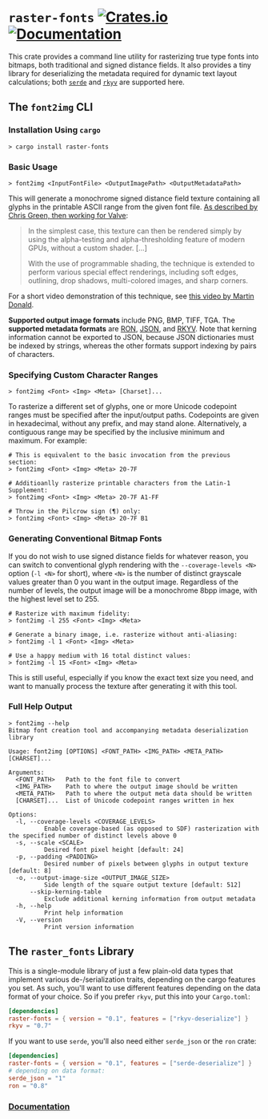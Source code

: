 # `raster-fonts` [![Crates.io][crates-img]][crates] [![Documentation][docs-img]][docs]

[crates-img]: https://img.shields.io/crates/v/raster-fonts.svg
[crates]:     https://crates.io/crates/raster-fonts
[docs-img]:   https://docs.rs/raster-fonts/badge.svg
[docs]:       https://docs.rs/raster-fonts

This crate provides a command line utility for rasterizing true type fonts into bitmaps,
both traditional and signed distance fields. It also provides a tiny library for deserializing
the metadata required for dynamic text layout calculations; both [`serde`][serde] and
[`rkyv`][rkyv] are supported here.

[serde]: https://crates.io/crates/serde
[rkyv]:  https://crates.io/crates/rkyv

## The `font2img` CLI

### Installation Using `cargo`

```
> cargo install raster-fonts
```

### Basic Usage

```
> font2img <InputFontFile> <OutputImagePath> <OutputMetadataPath>
```

This will generate a monochrome signed distance field texture containing all glyphs in the printable
ASCII range from the given font file. [As described by Chris Green, then working for Valve](valve-paper):

[valve-paper]: https://steamcdn-a.akamaihd.net/apps/valve/2007/SIGGRAPH2007_AlphaTestedMagnification.pdf

> In the simplest case, this texture can then be rendered simply by using the alpha-testing and
> alpha-thresholding feature of modern GPUs, without a custom shader. [...]
> 
> With the use of programmable shading, the technique is extended to perform various special effect
> renderings, including soft edges, outlining, drop shadows, multi-colored images, and sharp corners.

For a short video demonstration of this technique, see [this video by Martin Donald][mdonald-demo].

[mdonald-demo]: https://www.youtube.com/watch?v=1b5hIMqz_wM

**Supported output image formats** include PNG, BMP, TIFF, TGA. The **supported metadata formats**
are [RON][ron], [JSON][json], and [RKYV][rkyv]. Note that kerning information cannot be exported to
JSON, because JSON dictionaries must be indexed by strings, whereas the other formats support indexing
by pairs of characters.

[ron]:  https://crates.io/crates/ron
[json]: https://crates.io/crates/serde_json
[rkyv]: https://crates.io/crates/rkyv

### Specifying Custom Character Ranges

```
> font2img <Font> <Img> <Meta> [Charset]...
```

To rasterize a different set of glyphs, one or more Unicode codepoint ranges must be specified after the
input/output paths. Codepoints are given in hexadecimal, without any prefix, and may stand alone.
Alternatively, a contiguous range may be specified by the inclusive minimum and maximum. For example:

```
# This is equivalent to the basic invocation from the previous section:
> font2img <Font> <Img> <Meta> 20-7F

# Additioanlly rasterize printable characters from the Latin-1 Supplement:
> font2img <Font> <Img> <Meta> 20-7F A1-FF

# Throw in the Pilcrow sign (¶) only:
> font2img <Font> <Img> <Meta> 20-7F B1
```

### Generating Conventional Bitmap Fonts

If you do not wish to use signed distance fields for whatever reason, you can switch to conventional
glyph rendering with the `--coverage-levels <N>` option (`-l <N>` for short), where `<N>` is the number
of distinct grayscale values greater than 0 you want in the output image. Regardless of the number of
levels, the output image will be a monochrome 8bpp image, with the highest level set to 255.

```
# Rasterize with maximum fidelity:
> font2img -l 255 <Font> <Img> <Meta>

# Generate a binary image, i.e. rasterize without anti-aliasing:
> font2img -l 1 <Font> <Img> <Meta>

# Use a happy medium with 16 total distinct values:
> font2img -l 15 <Font> <Img> <Meta>
```

This is still useful, especially if you know the exact text size you need, and want to manually process
the texture after generating it with this tool.

### Full Help Output

```
> font2img --help
Bitmap font creation tool and accompanying metadata deserialization library

Usage: font2img [OPTIONS] <FONT_PATH> <IMG_PATH> <META_PATH> [CHARSET]...

Arguments:
  <FONT_PATH>   Path to the font file to convert
  <IMG_PATH>    Path to where the output image should be written
  <META_PATH>   Path to where the output meta data should be written
  [CHARSET]...  List of Unicode codepoint ranges written in hex

Options:
  -l, --coverage-levels <COVERAGE_LEVELS>
          Enable coverage-based (as opposed to SDF) rasterization with the specified number of distinct levels above 0
  -s, --scale <SCALE>
          Desired font pixel height [default: 24]
  -p, --padding <PADDING>
          Desired number of pixels between glyphs in output texture [default: 8]
  -o, --output-image-size <OUTPUT_IMAGE_SIZE>
          Side length of the square output texture [default: 512]
      --skip-kerning-table
          Exclude additional kerning information from output metadata
  -h, --help
          Print help information
  -V, --version
          Print version information
```

## The `raster_fonts` Library

This is a single-module library of just a few plain-old data types that implement various de-/serialization
traits, depending on the cargo features you set. As such, you'll want to use different features depending on
the data format of your choice. So if you prefer `rkyv`, put this into your `Cargo.toml`:

```toml
[dependencies]
raster-fonts = { version = "0.1", features = ["rkyv-deserialize"] }
rkyv = "0.7"
```

If you want to use `serde`, you'll also need either `serde_json` or the `ron` crate:

```toml
[dependencies]
raster-fonts = { version = "0.1", features = ["serde-deserialize"] }
# depending on data format:
serde_json = "1"
ron = "0.8"
```

### [Documentation][docs]

[docs]: https://docs.rs/raster-fonts